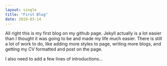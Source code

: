 ```yaml
---
layout: single
title: "First Blog"
date: 2019-03-14
---
```


All right this is my first blog on my github page. Jekyll actually is a lot easier than I thought it was going to be and made my
life much easier. There is still a lot of work to do, like adding more styles to page, writing more blogs, and getting my CV
formatted and post on the page.

I also need to add a few lines of introductions...
